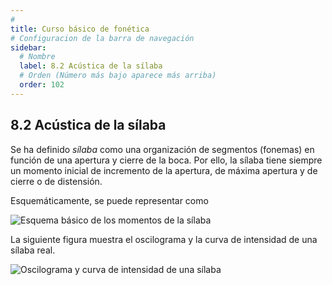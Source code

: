 ```yaml
---
# 
title: Curso básico de fonética
# Configuracion de la barra de navegación
sidebar:
  # Nombre
  label: 8.2 Acústica de la sílaba
  # Orden (Número más bajo aparece más arriba)
  order: 102
---
```

## 8.2 Acústica de la sílaba

Se ha definido *sílaba* como una organización de segmentos (fonemas) en función de una apertura y cierre de la boca. Por ello, la sílaba tiene siempre un momento inicial de incremento de la apertura, de máxima apertura y de cierre o de distensión.

Esquemáticamente, se puede representar como

![Esquema básico de los momentos de la sílaba](/imagenes/esquema_silabico_articulatorio_basico.png)

La siguiente figura muestra el oscilograma y la curva de intensidad de una sílaba real.

![Oscilograma y curva de intensidad de una sílaba](/imagenes/oscilograma_db_silaba.png)



